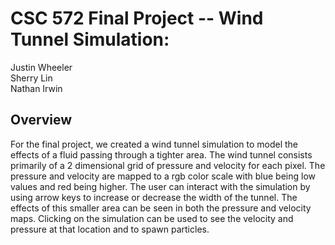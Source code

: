 # CSC 572 Final Project -- Wind Tunnel Simulation:

Justin Wheeler  
Sherry Lin  
Nathan Irwin  

## Overview
For the final project, we created a wind tunnel simulation to model the effects of a fluid passing through a tighter area. The wind tunnel consists primarily of a 2 dimensional grid of pressure and velocity for each pixel. The pressure and velocity are mapped to a rgb color scale with blue being low values and red being higher. The user can interact with the simulation by using arrow keys to increase or decrease the width of the tunnel. The effects of this smaller area can be seen in both the pressure and velocity maps. Clicking on the simulation can be used to see the velocity and pressure at that location and to spawn particles.